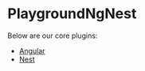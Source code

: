 # PlaygroundNgNest
Below are our core plugins:
- [Angular](https://angular.io)
- [Nest](https://nestjs.com)
